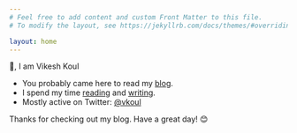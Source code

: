 ```yaml
---
# Feel free to add content and custom Front Matter to this file.
# To modify the layout, see https://jekyllrb.com/docs/themes/#overriding-theme-defaults

layout: home
---
```

👋, I am Vikesh Koul

- You probably came here to read my [blog](/blog/).
- I spend my time [reading](/reading/) and [writing](/writing/).
- Mostly active on Twitter: [@vkoul](https://twitter.com/vkoul)

Thanks for checking out my blog. Have a great day! 😊
